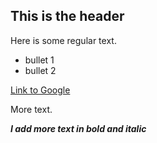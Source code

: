 ## This is the header

Here is some regular text.

* bullet 1
* bullet 2

[Link to Google](http://www.google.com)

More text.


***I add more text in bold and italic***
